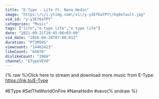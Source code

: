 ```yaml
---
title: "E-Type - Life ft. Nana Hedin"
image: "https:\/\/i.ytimg.com\/vi\/y-y3Ef6aTPY\/hqdefault.jpg"
vid_id: "y-y3Ef6aTPY"
categories: "Music"
tags: ["life","e-type life","e type life"]
date: "2021-09-21T10:45:06+03:00"
vid_date: "2016-04-28T07:00:01Z"
duration: "PT3M59S"
viewcount: "14462423"
likeCount: "64076"
dislikeCount: "2966"
channel: "ETypeVEVO"
---
```

{% raw %}Click here to stream and download more music from E-Type: <a rel="nofollow" target="blank" href="https://lnk.to/E-Type">https://lnk.to/E-Type</a><br /><br />#EType #SetTheWorldOnFire #NanaHedin #vevo{% endraw %}

